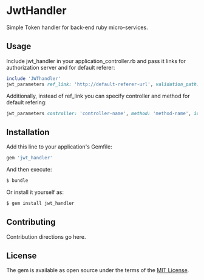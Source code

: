 # JwtHandler
Simple Token handler for back-end ruby micro-services.

## Usage
Include jwt_handler in your application_controller.rb and pass it links for authorization server and for default referer:
```ruby
include 'JWThandler'
jwt_parameters ref_link: 'http://default-referer-url', validation_path: 'http://path-to-validate' 
```

Additionally, instead of ref_link you can specify controller and method for default refering:
```ruby
jwt_parameters controller: 'controller-name', method: 'method-name', id: 'optional-id'
```

## Installation
Add this line to your application's Gemfile:

```ruby
gem 'jwt_handler'
```

And then execute:
```bash
$ bundle
```

Or install it yourself as:
```bash
$ gem install jwt_handler
```

## Contributing
Contribution directions go here.

## License
The gem is available as open source under the terms of the [MIT License](http://opensource.org/licenses/MIT).
